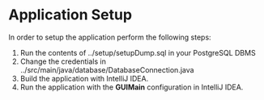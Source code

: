 # Application Setup
In order to setup the application perform the following steps:
1) Run the contents of ../setup/setupDump.sql in your PostgreSQL DBMS
2) Change the credentials in ../src/main/java/database/DatabaseConnection.java
3) Build the application with IntelliJ IDEA.
4) Run the application with the **GUIMain** configuration in IntelliJ IDEA.
